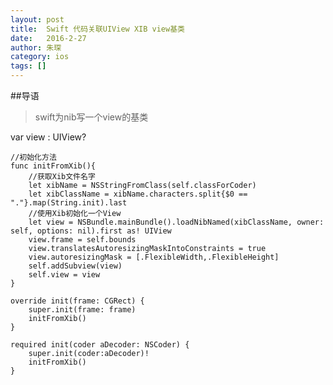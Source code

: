 ```yaml
---
layout: post
title:  Swift 代码关联UIView XIB view基类
date:   2016-2-27
author: 朱琛
category: ios
tags: []
---
```


##导语

<blockquote>swift为nib写一个view的基类</blockquote>


 var view : UIView?

    //初始化方法
    func initFromXib(){
        //获取Xib文件名字
        let xibName = NSStringFromClass(self.classForCoder)
        let xibClassName = xibName.characters.split{$0 == "."}.map(String.init).last
        //使用Xib初始化一个View
        let view = NSBundle.mainBundle().loadNibNamed(xibClassName, owner: self, options: nil).first as! UIView
        view.frame = self.bounds
        view.translatesAutoresizingMaskIntoConstraints = true
        view.autoresizingMask = [.FlexibleWidth,.FlexibleHeight]
        self.addSubview(view)
        self.view = view
    }

    override init(frame: CGRect) {
        super.init(frame: frame)
        initFromXib()
    }

    required init(coder aDecoder: NSCoder) {
        super.init(coder:aDecoder)!
        initFromXib()
    }